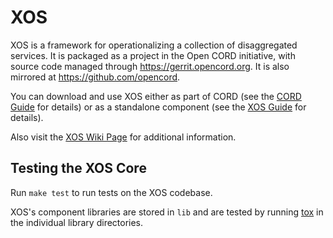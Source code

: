 # XOS

XOS is a framework for operationalizing a collection of
disaggregated services. It is packaged as a project in
the Open CORD initiative, with source code managed through
<https://gerrit.opencord.org>. It is also mirrored at
<https://github.com/opencord>.

You can download and use XOS either as part of CORD (see the
[CORD Guide](https://guide.opencord.org/) for details)
or as a standalone component (see the
[XOS Guide](https://guide.xosproject.org/) for details).

Also visit the
[XOS Wiki Page](https://wiki.opencord.org/display/CORD/XOS+and+the+CORD+Controller)
for additional information.

## Testing the XOS Core

Run `make test` to run tests on the XOS codebase.

XOS's component libraries are stored in `lib` and are tested by running
[tox](https://tox.readthedocs.io) in the individual library directories.
